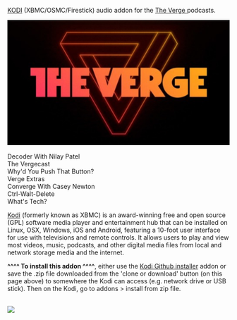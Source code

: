 <a href="kodi.tv">KODI<a> (XBMC/OSMC/Firestick) audio addon for the <a href="https://www.theverge.com/podcasts">The Verge </a> podcasts.<br>

<img src="https://github.com/leopheard/TheVerge/blob/9c2dabc50286024a0c21c0621fe8b0df3b14d475/resources/media/fanart.jpg"><br>

Decoder With Nilay Patel<br>
The Vergecast<br>
Why'd You Push That Button?<br>
Verge Extras<br>
Converge With Casey Newton<br>
Ctrl-Walt-Delete<br>
What's Tech?<br>

<a href="www.kodi.tv">Kodi</a> (formerly known as XBMC) is an award-winning free and open source (GPL) software media player and entertainment hub that can be installed on Linux, OSX, Windows, iOS and Android, featuring a 10-foot user interface for use with televisions and remote controls. It allows users to play and view most videos, music, podcasts, and other digital media files from local and network storage media and the internet.<br>

<b>^^^^ To install this addon ^^^^</b>, either use the <a href="https://www.tvaddons.co/github-browser-kodi/">Kodi Github installer</a> addon or save the .zip file downloaded from the 'clone or download' button (on this page above) to somewhere the Kodi can access (e.g. network drive or USB stick). Then on the Kodi, go to addons > install from zip file.<br>

<br><a href="http://www.kodi.tv"><img src="https://kodi.tv/sites/default/files/page/field_image/about--devices.jpg">
